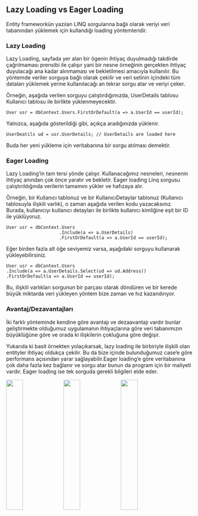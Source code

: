 ## Lazy Loading vs Eager Loading
Entity frameworkün yazılan LINQ sorgularına bağlı olarak veriyi veri tabanından yüklemek için kullandığı loading yöntemleridir.

### Lazy Loading

Lazy Loading, sayfada yer alan bir ögenin ihtiyaç duyulmadığı takdirde çağrılmaması prensibi ile çalışır
yani bir nesne örneğinin gerçekten ihtiyaç duyulacağı ana kadar alınmaması ve bekletilmesi amacıyla kullanılır.
Bu yöntemde veriler sorguya bağlı olarak çekilir ve veri setinin içindeki tüm dataları yüklemek yerine kullanılacağı an tekrar sorgu atar ve veriyi çeker.

Örneğin, aşağıda verilen sorguyu çalıştırdığımızda, UserDetails tablosu Kullanıcı tablosu ile birlikte yüklenmeyecektir.
```
User usr = dbContext.Users.FirstOrDefault(a => a.UserId == userId);
```
Yalnızca, aşağıda gösterildiği gibi, açıkça aradığınızda yüklenir.

```
UserDeatils ud = usr.UserDetails; // UserDetails are loaded here
```
Buda her yeni yükleme için veritabanına bir sorgu atılması demektir.

### Eager Loading

Lazy Loading’in tam tersi yönde çalışır.
Kullanacağımız nesneleri, nesnenin ihtiyaç anından çok önce yaratır ve bekletir.
Eager loading Linq sorgusu çalıştırıldığında verilerin tamamını yükler ve hafızaya alır.


Örneğin, bir Kullanıcı tablonuz ve bir KullanıcıDetaylar tablonuz (Kullanıcı tablosuyla ilişkili varlık),
o zaman aşağıda verilen kodu yazacaksınız. Burada, kullanıcıyı kullanıcı detayları ile birlikte kullanıcı kimliğine eşit bir ID ile yüklüyoruz.

```
User usr = dbContext.Users
                    .Include(a => a.UserDetails)
                    .FirstOrDefault(a => a.UserId == userId);
```

Eğer birden fazla alt öğe seviyemiz varsa, aşağıdaki sorguyu kullanarak yükleyebilirsiniz.

```
User usr = dbContext.Users
.Include(a => a.UserDetails.Select(ud => ud.Address))
.FirstOrDefault(a => a.UserId == userId);
```
Bu, ilişkili varlıkları sorgunun bir parçası olarak döndüren ve bir kerede büyük miktarda veri yükleyen yöntem bize zaman ve hız kazandırıyor.

### Avantaj/Dezavantajları

İki farklı yönteminde kendine göre avantajı ve dezaavantajı vardır bunlar geliştirmekte olduğumuz uygulamanın ihtiyaçlarına göre
veri tabanımızın büyüklüğüne göre ve orada ki ilişkilerin çokluğuna göre değişir.

Yukarıda ki basit örnekten yolaçıkarsak, lazy loading ile birbiriyle ilişkili olan entityler ihtiyaç oldukça çekilir.
Bu da bize içinde bulunduğumuz case’e göre performans açısından yarar sağlayabilir.Eager loading’e göre veritabanına çok daha fazla kez bağlanır
ve sorgu atar bunun da program için bir maliyeti vardır. Eager loading ise tek sorguda gerekli bilgileri elde eder.



<img src="https://user-images.githubusercontent.com/99819569/190926899-edd04d49-5018-467e-8a27-2f4810ea6cdb.png" width="30%" height="30%"/>  <img src="https://user-images.githubusercontent.com/99819569/190926911-6866265a-d37c-4e04-b560-3a9d96f57a7d.png" width="30%" height="30%"/>  <img src="https://user-images.githubusercontent.com/99819569/190926929-22fccb8d-1e77-43f8-bba9-6a7ee4384140.png" width="30%" height="30%"/>

